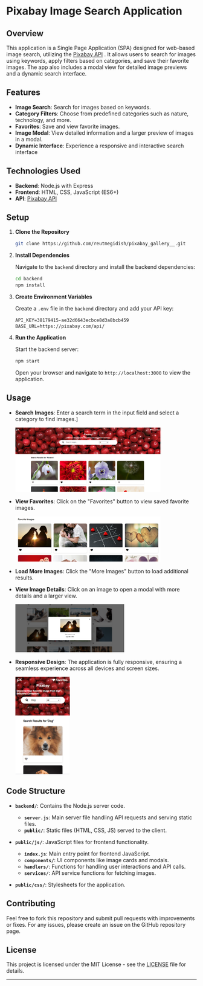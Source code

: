 # Pixabay Image Search Application

## Overview

This application is a Single Page Application (SPA) designed for web-based image search, utilizing the [Pixabay API](https://pixabay.com/api/) . It allows users to search for images using keywords, apply filters based on categories, and save their favorite images. The app also includes a modal view for detailed image previews and a dynamic search interface.

## Features

- **Image Search**: Search for images based on keywords.
- **Category Filters**: Choose from predefined categories such as nature, technology, and more.
- **Favorites**: Save and view favorite images.
- **Image Modal**: View detailed information and a larger preview of images in a modal.
- **Dynamic Interface**: Experience a responsive and interactive search interface

## Technologies Used

- **Backend**: Node.js with Express
- **Frontend**: HTML, CSS, JavaScript (ES6+)
- **API**: [Pixabay API](https://pixabay.com/api/docs/)

## Setup

1. **Clone the Repository**

   ```bash
   git clone https://github.com/reutmegidish/pixabay_gallery__.git
   ```

2. **Install Dependencies**

   Navigate to the `backend` directory and install the backend dependencies:

   ```bash
   cd backend
   npm install
   ```

3. **Create Environment Variables**

   Create a `.env` file in the `backend` directory and add your API key:

   ```env
   API_KEY=38179415-ae32d6643ecbce8d3a8bcb459
   BASE_URL=https://pixabay.com/api/
   ```

4. **Run the Application**

   Start the backend server:

   ```bash
   npm start
   ```

   Open your browser and navigate to `http://localhost:3000` to view the application.

## Usage

- **Search Images**: Enter a search term in the input field and select a category to find images.]
  
     <img src="/backend/public/assets/images/read.me-images/pixabay.png" alt="Search-img" width="80%" />

- **View Favorites**: Click on the "Favorites" button to view saved favorite images.
  
     <img src="/backend/public/assets/images/read.me-images/favorite.png" alt="Favorite-img" width="80%" />

- **Load More Images**: Click the "More Images" button to load additional results.
 
- **View Image Details**: Click on an image to open a modal with more details and a larger view.
  
    <img src="/backend/public/assets/images/read.me-images/pixabay-modal.png" alt="pixabay-modal" width="60%" />

- **Responsive Design**: The application is fully responsive, ensuring a seamless experience across all devices and screen sizes.
  
    <img src="/backend/public/assets/images/read.me-images/responsive.png" alt="pixabay-responsive" width="30%" />


## Code Structure

- **`backend/`**: Contains the Node.js server code.
  - **`server.js`**: Main server file handling API requests and serving static files.
  - **`public/`**: Static files (HTML, CSS, JS) served to the client.
- **`public/js/`**: JavaScript files for frontend functionality.

  - **`index.js`**: Main entry point for frontend JavaScript.
  - **`components/`**: UI components like image cards and modals.
  - **`handlers/`**: Functions for handling user interactions and API calls.
  - **`services/`**: API service functions for fetching images.

- **`public/css/`**: Stylesheets for the application.

## Contributing

Feel free to fork this repository and submit pull requests with improvements or fixes. For any issues, please create an issue on the GitHub repository page.

## License

This project is licensed under the MIT License - see the [LICENSE](LICENSE) file for details.

---
